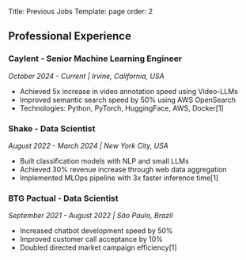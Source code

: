 Title: Previous Jobs
Template: page
order: 2

## Professional Experience

### Caylent - Senior Machine Learning Engineer

*October 2024 - Current | Irvine, California, USA*

- Achieved 5x increase in video annotation speed using Video-LLMs
- Improved semantic search speed by 50% using AWS OpenSearch
- Technologies: Python, PyTorch, HuggingFace, AWS, Docker[1]

### Shake - Data Scientist

*August 2022 - March 2024 | New York City, USA*

- Built classification models with NLP and small LLMs
- Achieved 30% revenue increase through web data aggregation
- Implemented MLOps pipeline with 3x faster inference time[1]

### BTG Pactual - Data Scientist

*September 2021 - August 2022 | São Paulo, Brazil*

- Increased chatbot development speed by 50%
- Improved customer call acceptance by 10%
- Doubled directed market campaign efficiency[1]